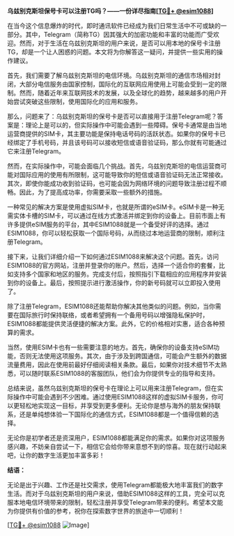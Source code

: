 **乌兹别克斯坦保号卡可以注册TG吗？——一份详尽指南[[TG💪+ @esim1088](https://t.me/s/esim1088)]**

在当今这个信息爆炸的时代，即时通讯软件已经成为我们日常生活中不可或缺的一部分。其中，Telegram（简称TG）因其强大的加密功能和丰富的功能而广受欢迎。然而，对于生活在乌兹别克斯坦的用户来说，是否可以用本地的保号卡注册TG，却是一个让人困惑的问题。本文将为你解答这一疑问，并提供一些实用的操作建议。

首先，我们需要了解乌兹别克斯坦的电信环境。乌兹别克斯坦的通信市场相对封闭，大部分电信服务由国家控制，国际化的互联网应用使用上可能会受到一定的限制。然而，随着近年来互联网技术的发展，以及全球化的趋势，越来越多的用户开始尝试突破这些限制，使用国际化的应用和服务。

那么，问题来了：乌兹别克斯坦的保号卡是否可以直接用于注册Telegram呢？答案是：理论上是可以的，但实际操作中可能会遇到一些障碍。保号卡通常是由当地运营商提供的SIM卡，其主要功能是保持电话号码的活跃状态。如果你的保号卡已经绑定了手机号码，并且该号码可以接收短信或语音验证码，那么你就有可能通过它来注册Telegram。

然而，在实际操作中，可能会面临几个挑战。首先，乌兹别克斯坦的电信运营商可能对国际应用的使用有所限制，这可能导致你的短信或语音验证码无法正常接收。其次，即使你能成功收到验证码，也可能会因为网络环境的问题导致注册过程不顺畅。因此，为了提高成功率，你需要采取一些额外的措施。

一种常见的解决方案是使用虚拟SIM卡，也就是所谓的eSIM卡。eSIM卡是一种无需实体卡槽的SIM卡，可以通过在线方式激活并绑定到你的设备上。目前市面上有许多提供eSIM服务的平台，其中ESIM1088就是一个备受好评的选择。通过ESIM1088，你可以轻松获取一个国际号码，从而绕过本地运营商的限制，顺利注册Telegram。

接下来，让我们详细介绍一下如何通过ESIM1088来解决这个问题。首先，访问ESIM1088的官方网站，注册并登录你的账户。然后，选择一个适合你的套餐，比如支持多个国家和地区的服务。完成支付后，按照指引下载相应的应用程序并安装到你的设备上。最后，按照提示进行激活操作，你的新号码就可以立即投入使用了。

除了注册Telegram，ESIM1088还能帮助你解决其他类似的问题。例如，当你需要在国际旅行时保持联络，或者希望拥有一个备用号码以增强隐私保护时，ESIM1088都能提供灵活便捷的解决方案。此外，它的价格相对实惠，适合各种预算的需求。

当然，使用ESIM卡也有一些需要注意的地方。首先，确保你的设备支持eSIM功能，否则无法使用这项服务。其次，由于涉及到跨国通信，可能会产生额外的数据流量费用，因此在使用前最好仔细阅读相关条款。最后，如果你对技术细节不太熟悉，可以随时联系ESIM1088的客服团队，他们会为你提供专业的指导和支持。

总结来说，虽然乌兹别克斯坦的保号卡在理论上可以用来注册Telegram，但在实际操作中可能会遇到不少困难。通过使用ESIM1088这样的虚拟SIM卡服务，你可以更轻松地实现这一目标，并享受到更多便利。无论你是想与海外的朋友保持联系，还是单纯想体验一下国际化的通信方式，ESIM1088都是一个值得信赖的选择。

无论你是初学者还是资深用户，ESIM1088都能满足你的需求。如果你对这项服务感兴趣，不妨亲自尝试一下，相信它会给你带来意想不到的惊喜。现在就行动起来吧，让你的数字生活更加丰富多彩！

**结语：**

无论是出于兴趣、工作还是社交需求，使用Telegram都能极大地丰富我们的数字生活。而对于乌兹别克斯坦的用户来说，借助ESIM1088这样的工具，完全可以克服本地电信环境带来的限制，轻松注册并享受Telegram带来的便利。希望本文能为你提供有价值的参考，祝你在探索数字世界的旅途中一切顺利！

[[TG💪+ @esim1088](https://t.me/s/esim1088) ![Image](https://i.postimg.cc/4NQfJmqS/Snipaste-2025-05-13-00-14-12.png)]